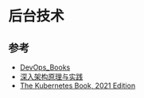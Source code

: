 # 后台技术

## 参考
- [DevOps_Books](https://github.com/rohitg00/DevOps_Books)
- [深入架构原理与实践](https://github.com/isno/theByteBook)
- [The Kubernetes Book, 2021 Edition](https://github.com/rohitg00/DevOps_Books/blob/main/The%20Kubernetes%20Book%20(Nigel%20Poulton)%20(z-lib.org).pdf)
